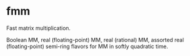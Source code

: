 # fmm

Fast matrix multiplication.

Boolean MM, real (floating-point) MM, real (rational) MM, assorted real (floating-point) semi-ring flavors for MM in softly quadratic time.


